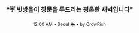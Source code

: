 <div align="center">

<br>

<h3>❝☔ 빗방울이 창문을 두드리는 평온한 새벽입니다❞</h3>

<sub>12:00 AM • Seoul 🌦️ • by CrowRish</sub>

<br>

</div>